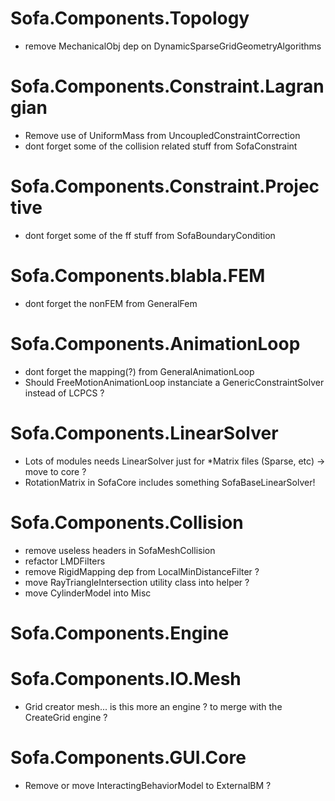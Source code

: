# Sofa.Components.Topology
- remove MechanicalObj dep on DynamicSparseGridGeometryAlgorithms

# Sofa.Components.Constraint.Lagrangian
- Remove use of UniformMass from UncoupledConstraintCorrection
- dont forget some of the collision related stuff from SofaConstraint

# Sofa.Components.Constraint.Projective
- dont forget some of the ff stuff from SofaBoundaryCondition

# Sofa.Components.blabla.FEM
- dont forget the nonFEM from GeneralFem

# Sofa.Components.AnimationLoop
- dont forget the mapping(?) from GeneralAnimationLoop
- Should FreeMotionAnimationLoop instanciate a GenericConstraintSolver instead of LCPCS ?

# Sofa.Components.LinearSolver
- Lots of modules needs LinearSolver just for \*Matrix files (Sparse, etc) -> move to core ?
- RotationMatrix in SofaCore includes something SofaBaseLinearSolver!

# Sofa.Components.Collision
- remove useless headers in SofaMeshCollision
- refactor LMDFilters
- remove RigidMapping dep from LocalMinDistanceFilter ?
- move RayTriangleIntersection utility class into helper ?
- move CylinderModel into Misc 

# Sofa.Components.Engine

# Sofa.Components.IO.Mesh
- Grid creator mesh... is this more an engine ? to merge with the CreateGrid engine ?

# Sofa.Components.GUI.Core
- Remove or move InteractingBehaviorModel to ExternalBM ?
